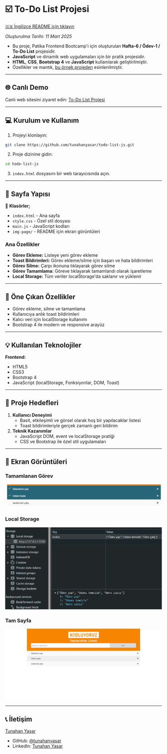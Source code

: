 # :ballot_box_with_check: To-Do List Projesi

[🇬🇧 İngilizce README için tıklayın](./README.md)

*Oluşturulma Tarihi: 11 Mart 2025*

* Bu proje, Patika Frontend Bootcamp'i için oluşturulan **Hafta-6 / Ödev-1 / To-Do List** projesidir.
* **JavaScript** ve dinamik web uygulamaları için bir pratik projesidir.
* **HTML**, **CSS**, **Bootstrap 4** ve **JavaScript** kullanılarak geliştirilmiştir.
* Özellikler ve mantık, [bu örnek projeden](https://javascript-to-do-app.netlify.app/) esinlenilmiştir.

---

## 🌐 Canlı Demo

Canlı web sitesini ziyaret edin: [To-Do List Projesi](https://todo-list-js-wheat.vercel.app/)

---

## :computer: Kurulum ve Kullanım

1. Projeyi klonlayın:
```bash
git clone https://github.com/tunahanyasar/todo-list-js.git
```
2. Proje dizinine gidin:
```bash
cd todo-list-js
```
3. `index.html` dosyasını bir web tarayıcısında açın.

---

## 📜 Sayfa Yapısı

:open_file_folder: **Klasörler;**
* `index.html` - Ana sayfa
* `style.css` - Özel stil dosyası
* `main.js` - JavaScript kodları
* `img-page/` - README için ekran görüntüleri

### Ana Özellikler
- **Görev Ekleme:** Listeye yeni görev ekleme
- **Toast Bildirimleri:** Görev ekleme/silme için başarı ve hata bildirimleri
- **Görev Silme:** Çarpı ikonuna tıklayarak görev silme
- **Görev Tamamlama:** Göreve tıklayarak tamamlandı olarak işaretleme
- **Local Storage:** Tüm veriler localStorage'da saklanır ve yüklenir

---

## :star2: Öne Çıkan Özellikler

- Görev ekleme, silme ve tamamlama
- Kullanıcıya anlık toast bildirimleri
- Kalıcı veri için localStorage kullanımı
- Bootstrap 4 ile modern ve responsive arayüz

---

## 💡 Kullanılan Teknolojiler

**Frontend:**
* HTML5
* CSS3
* Bootstrap 4
* JavaScript (localStorage, Fonksiyonlar, DOM, Toast)

---

## 🎯 Proje Hedefleri

1. **Kullanıcı Deneyimi**
   - Basit, etkileşimli ve görsel olarak hoş bir yapılacaklar listesi
   - Toast bildirimleriyle gerçek zamanlı geri bildirim
2. **Teknik Kazanımlar**
   - JavaScript DOM, event ve localStorage pratiği
   - CSS ve Bootstrap ile özel stil uygulamaları

---

## 📸 Ekran Görüntüleri

### Tamamlanan Görev
![Checked](./img-page/check.png)

### Local Storage
![LocalStorage](./img-page/local-storage.png)

### Tam Sayfa
![Webpage1](./img-page/full-page.png)

---

## 📞 İletişim

[Tunahan Yaşar](https://github.com/tunahanyasar)

* GitHub: [@tunahanyasar](https://github.com/tunahanyasar)
* LinkedIn: [Tunahan Yaşar](https://www.linkedin.com/in/tunahan-yasar/) 